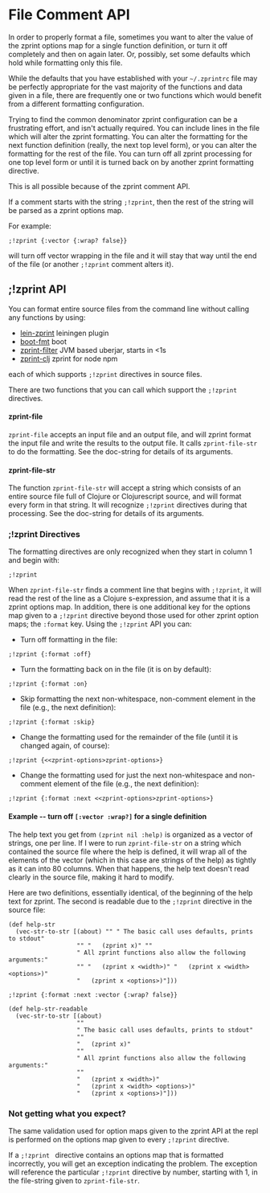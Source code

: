 # File Comment API

In order to properly format a file, sometimes you want to alter the
value of the zprint options map for a single function definition,
or turn it off completely and then on again later.  Or, possibly,
set some defaults which hold while formatting only this file.

While the defaults that you have established with your `~/.zprintrc`
file may be perfectly appropriate for the vast majority of the
functions and data given in a file, there are frequently one or two
functions which would benefit from a different formatting configuration.

Trying to find the common denominator zprint configuration can be
a frustrating effort, and isn't actually required.  You can include
lines in the file which will alter the zprint formatting.  You can
alter the formatting for the next function definition (really, the
next top level form), or you can alter the formatting for the rest
of the file.  You can turn off all zprint processing for one top
level form or until it is turned back on by another zprint formatting
directive.

This is all possible because of the zprint comment API.

If a comment starts with the string `;!zprint`, then the rest of
the string will be parsed as a zprint options map.

For example:
```
;!zprint {:vector {:wrap? false}}
```
will turn off vector wrapping in the file and it will stay that way
until the end of the file (or another `;!zprint` comment alters it).

## ;!zprint API

You can format entire source files from the command line 
without calling any functions by using:

  * [lein-zprint][leinzprint] leiningen plugin
  * [boot-fmt][bootfmt] boot
  * [zprint-filter][zprintfilter] JVM based uberjar, starts in <1s
  * [zprint-clj][zprintclj] zprint for node npm 

each of which supports `;!zprint` directives in source files.

[leinzprint]: https://github.com/kkinnear/lein-zprint
[bootfmt]: https://github.com/pesterhazy/boot-fmt
[zprintfilter]: doc/filter.md
[zprintclj]: https://github.com/roman01la/zprint-clj

There are two functions that you can call which support the `;!zprint`
directives.  

#### zprint-file

`zprint-file` accepts an input file and an output file, and will
zprint format the input file and write the results to the output
file.  It calls `zprint-file-str` to do the formatting.  See the
doc-string for details of its arguments.

#### zprint-file-str

The function `zprint-file-str` will accept a string which consists
of an entire source file full of Clojure or Clojurescript source,
and will format every form in that string.  It will recognize
`;!zprint` directives during that processing.  See the doc-string
for details of its arguments.

### ;!zprint Directives

The formatting directives are only recognized when they start in
column 1 and begin with:

```
;!zprint 
```

When `zprint-file-str` finds a comment line that begins with
`;!zprint`, it will read the rest of the line as a Clojure s-expression,
and assume that it is a zprint options map.  In addition, there is
one additional key for the options map given to a `;!zprint` directive
beyond those used for other zprint option maps; the
`:format` key.  Using the `;!zprint` API you can:

  * Turn off formatting in the file:

  ```
  ;!zprint {:format :off}
  ```

  * Turn the formatting back on in the file (it is on by default):

  ```
  ;!zprint {:format :on}
  ```

  * Skip formatting the next non-whitespace, non-comment element
  in the file (e.g., the next definition):

  ```
  ;!zprint {:format :skip}
  ```

  * Change the formatting used for the remainder of the file (until
  it is changed again, of course):

  ```
  ;!zprint {<<zprint-options>zprint-options>}
  ```

  * Change the formatting used for just the next non-whitespace and
  non-comment element of the file (e.g., the next definition):

  ```
  ;!zprint {:format :next <<zprint-options>zprint-options>}
  ```


#### Example -- turn off `[:vector :wrap?]` for a single definition

The help text you get from `(zprint nil :help)` is organized as a
vector of strings, one per line.  If I were to run `zprint-file-str`
on a string which contained the source file where the help is
defined, it will wrap all of the elements of the vector (which in this
case are strings of the help) as tightly as it can into
80 columns. When that happens, the help text doesn't read clearly
in the source file, making it hard to modify.

Here are two definitions, essentially identical, of the beginning
of the help text for zprint.  The second is readable due to the
`;!zprint` directive in the source file:

```
(def help-str
  (vec-str-to-str [(about) "" " The basic call uses defaults, prints to stdout"
                   "" "   (zprint x)" ""
                   " All zprint functions also allow the following arguments:"
                   "" "   (zprint x <width>)" "   (zprint x <width> <options>)"
                   "   (zprint x <options>)"]))

;!zprint {:format :next :vector {:wrap? false}}

(def help-str-readable
  (vec-str-to-str [(about)
                   ""
                   " The basic call uses defaults, prints to stdout"
                   ""
                   "   (zprint x)"
                   ""
                   " All zprint functions also allow the following arguments:"
                   ""
                   "   (zprint x <width>)"
                   "   (zprint x <width> <options>)"
                   "   (zprint x <options>)"]))

```

### Not getting what you expect?

The same validation used for option maps given to the zprint API
at the repl is performed on the options map given to every `;!zprint`
directive.

If a `;!zprint ` directive contains an options map that is formatted
incorrectly, you will get an exception indicating the problem.  The
exception will reference the particular `;!zprint` directive by
number, starting with 1, in the file-string given to `zprint-file-str`.

